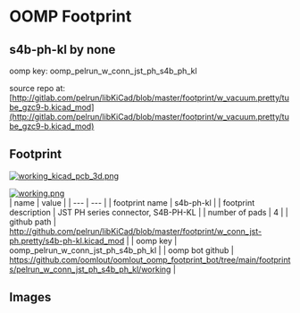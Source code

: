 # OOMP Footprint  
## s4b-ph-kl  by none  
  
oomp key: oomp_pelrun_w_conn_jst_ph_s4b_ph_kl  
  
source repo at: [http://gitlab.com/pelrun/libKiCad/blob/master/footprint/w_vacuum.pretty/tube_gzc9-b.kicad_mod](http://gitlab.com/pelrun/libKiCad/blob/master/footprint/w_vacuum.pretty/tube_gzc9-b.kicad_mod)  
## Footprint  
  
[![working_kicad_pcb_3d.png](working_kicad_pcb_3d_600.png)](working_kicad_pcb_3d.png)  
  
[![working.png](working_600.png)](working.png)  
| name | value | 
| --- | --- | 
| footprint name | s4b-ph-kl | 
| footprint description | JST PH series connector, S4B-PH-KL | 
| number of pads | 4 | 
| github path | http://github.com/pelrun/libKiCad/blob/master/footprint/w_conn_jst-ph.pretty/s4b-ph-kl.kicad_mod | 
| oomp key | oomp_pelrun_w_conn_jst_ph_s4b_ph_kl | 
| oomp bot github | https://github.com/oomlout/oomlout_oomp_footprint_bot/tree/main/footprints/pelrun_w_conn_jst_ph_s4b_ph_kl/working | 
## Images  
